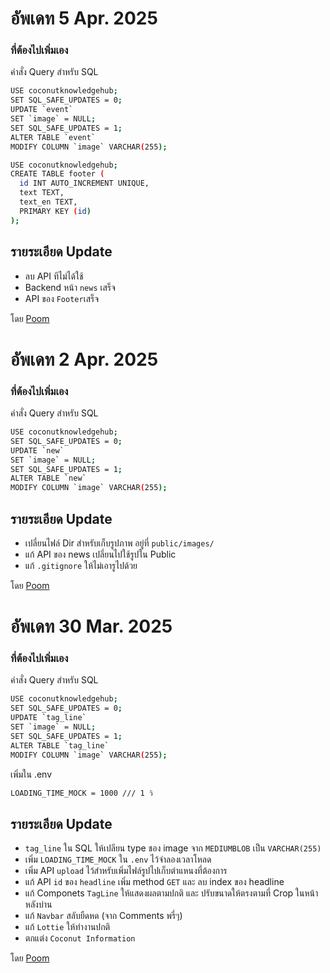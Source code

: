 # อัพเดท 5 Apr. 2025
### ที่ต้องไปเพิ่มเอง 
คำสั่ง Query สำหรับ SQL
```bash
USE coconutknowledgehub;
SET SQL_SAFE_UPDATES = 0;
UPDATE `event`
SET `image` = NULL;
SET SQL_SAFE_UPDATES = 1;
ALTER TABLE `event`
MODIFY COLUMN `image` VARCHAR(255);

```

```bash
USE coconutknowledgehub;
CREATE TABLE footer (
  id INT AUTO_INCREMENT UNIQUE,
  text TEXT,
  text_en TEXT,
  PRIMARY KEY (id)
);


```
## รายระเอียด Update
- ลบ API ทีไม่ได้ใช้
- Backend หน้า `news` เสร็จ
- API ของ `Footer`เสร็จ

โดย [Poom](https://github.com/WasitpolKuekkong)





# อัพเดท 2 Apr. 2025
### ที่ต้องไปเพิ่มเอง 
คำสั่ง Query สำหรับ SQL
```bash
USE coconutknowledgehub;
SET SQL_SAFE_UPDATES = 0;
UPDATE `new`
SET `image` = NULL;
SET SQL_SAFE_UPDATES = 1;
ALTER TABLE `new`
MODIFY COLUMN `image` VARCHAR(255);

```


## รายระเอียด Update
- เปลี่ยนไฟล์ Dir สำหรับเก็บรูปภาพ อยู่ที่ ```public/images/ ```
- แก้ API ของ news เปลี่ยนไปใช้รูปใน Public
- แก้ `.gitignore` ให้ไม่เอารูไปด้วย

โดย [Poom](https://github.com/WasitpolKuekkong)





# อัพเดท 30 Mar. 2025
### ที่ต้องไปเพิ่มเอง 
คำสั่ง Query สำหรับ SQL
```bash
USE coconutknowledgehub;
SET SQL_SAFE_UPDATES = 0;
UPDATE `tag_line`
SET `image` = NULL;
SET SQL_SAFE_UPDATES = 1;
ALTER TABLE `tag_line`
MODIFY COLUMN `image` VARCHAR(255);

```

เพิ่มใน .env
```bash
LOADING_TIME_MOCK = 1000 /// 1 วิ
```
## รายระเอียด Update
- ```tag_line``` ใน SQL ให้เปลียน type ชอง image จาก ```MEDIUMBLOB``` เป็น ```VARCHAR(255)```
- เพิ่ม ```LOADING_TIME_MOCK``` ใน ```.env``` ไว้จำลองเวลาโหลด 
- เพิ่ม API ```upload``` ไว้สำหรับเพิ่มไฟล์รูปไปเก็บตำแหนงที่ต้องการ
- แก้ API ```id``` ของ ```headline``` เพิ่ม method ```GET``` และ ลบ index ของ headline
- แก้ Componets ```TagLine``` ให้แสดงผลตามปกติ และ ปรับขนาดให้ตรงตามที่ Crop ในหน้าหลังบ่าน
- แก้ ```Navbar``` สลับยืดหด (จาก Comments พรี่ๆ)
- แก้ ```Lottie``` ให้ทำงานปกติ
- ตกแต่ง ```Coconut Information```

โดย [Poom](https://github.com/WasitpolKuekkong)